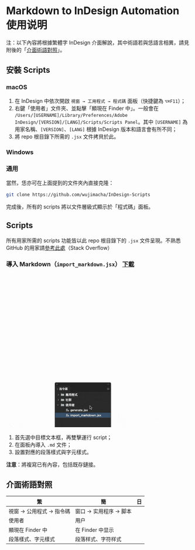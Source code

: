 # Markdown to InDesign Automation 使用说明

注：以下內容將根據繁體字 InDesign 介面解說，其中術語若與恁語言相異，請見附後的「[介面術語對照](#介面術語對照)」。

## 安裝 Scripts

### macOS

1. 在 InDesign 中依次開啟 `視窗 → 工用程式 → 程式碼` 面板（快捷鍵為 `⌥⌘F11`）；
2. 右鍵「使用者」文件夾、並點擊「顯現在 Finder 中」。一般會在 `/Users/[USERNAME]/Library/Preferences/Adobe InDesign/[VERSION]/[LANG]/Scripts/Scripts Panel`。其中 `[USERNAME]` 為用家名稱、`[VERSION]`、`[LANG]` 根據 InDesign 版本和語言會有所不同；
3. 將 repo 根目錄下所需的 `.jsx` 文件拷貝於此。

### Windows

### 通用 

當然，恁亦可在上面提到的文件夾內直接克隆：

```bash
git clone https://github.com/wujimacha/InDesign-Scripts
```

完成後，所有的 scripts 將以文件層級式顯示於「程式碼」面板。

## Scripts

所有用家所需的 scripts 功能皆以此 repo 根目錄下的 `.jsx` 文件呈現。不熟悉 GitHub 的用家請[參考此處](https://stackoverflow.com/questions/4604663/download-single-files-from-github)（Stack Overflow）

### 導入 Markdown（`import_markdown.jsx`） [下載](https://raw.githubusercontent.com/wujimacha/InDesign-Scripts/main/import_markdown.jsx)

<img src="https://raw.githubusercontent.com/wujimacha/InDesign-Scripts/main/screenshots/import_markdown.gif" alt="Import Markdown 演示" width="420" />

1. 首先選中目標文本框，再雙擊運行 script；
2. 在面板內導入 `.md` 文件；
3. 設置對應的段落樣式與字元樣式。

**注意**：將複寫已有內容，包括既存鏈接。

## 介面術語對照

| 繁                        | 簡 | 日 |
|--------------------------|----|----|
| 視窗 → 公用程式 → 指令碼   | 窗口 → 实用程序 → 脚本 |    |
| 使用者                   | 用户 |    |
| 顯現在 Finder 中         | 在 Finder 中显示 |    |
| 段落樣式、字元樣式        | 段落样式、字符样式 |    |
